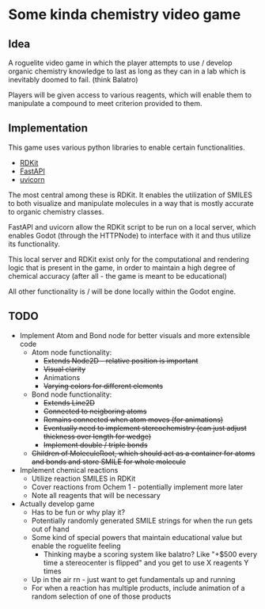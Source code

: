 # Some kinda chemistry video game
## Idea
A roguelite video game in which the player attempts to use / develop organic chemistry
knowledge to last as long as they can in a lab which is inevitably doomed to fail. (think Balatro)

Players will be given access to various reagents, which will enable them to manipulate
a compound to meet criterion provided to them.

## Implementation
This game uses various python libraries to enable certain functionalities.
- [RDKit](https://www.rdkit.org/)
- [FastAPI](https://fastapi.tiangolo.com/)
- [uvicorn](https://www.uvicorn.org/)

The most central among these is RDKit. It enables the utilization of SMILES to both visualize
and manipulate molecules in a way that is mostly accurate to organic chemistry classes.

FastAPI and uvicorn allow the RDKit script to be run on a local server, which enables Godot (through the
HTTPNode) to interface with it and thus utilize its functionality.

This local server and RDKit exist only for the computational and rendering logic that is present in the game, in order
to maintain a high degree of chemical accuracy (after all - the game is meant to be educational)

All other functionality is / will be done locally within the Godot engine.

## TODO
- Implement Atom and Bond node for better visuals and more extensible code
	- Atom node functionality:
		- ~~Extends Node2D - relative position is important~~
		- ~~Visual clarity~~
		- Animations
		- ~~Varying colors for different elements~~
	- Bond node functionality:
		- ~~Extends Line2D~~
		- ~~Connected to neigboring atoms~~
		- ~~Remains connected when atom moves (for animations)~~
		- ~~Eventually need to implement stereochemistry (can just adjust thickness over length for wedge)~~
		- ~~Implement double / triple bonds~~
	- ~~Children of MoleculeRoot, which should act as a container for atoms and bonds and store SMILE for whole molecule~~
- Implement chemical reactions
	- Utilize reaction SMILES in RDKit
	- Cover reactions from Ochem 1 - potentially implement more later
	- Note all reagents that will be necessary
- Actually develop game
	- Has to be fun or why play it?
	- Potentially randomly generated SMILE strings for when the run gets out of hand
	- Some kind of special powers that maintain educational value but enable the roguelite feeling
		- Thinking maybe a scoring system like balatro? Like "+$500 every time a stereocenter is flipped" and you get to use X reagents Y times
	- Up in the air rn - just want to get fundamentals up and running
	- For when a reaction has multiple products, include animation of a random selection of one of those products
